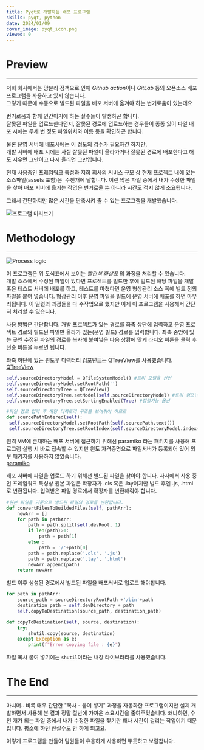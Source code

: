 ```yaml
---
title: Pyqt로 개발하는 배포 프로그램
skills: pyqt, python
date: 2024/01/09
cover_image: pyqt_icon.png
viewed: 0
---
```


# **Preview**

---

저희 회사에서는 망분리 정책으로 인해 *Github action*이나 _GitLab_ 등의 오픈소스 배포 프로그램을 사용하고 있지 않습니다.  
그렇기 때문에 수동으로 빌드된 파일을 배포 서버에 옮겨야 하는 번거로움이 있는데요

번거로움과 함께 인간이기에 하는 실수들이 발생하곤 합니다.  
잘못된 파일을 업로드한다던지, 잘못된 경로에 업로드하는 경우들이 종종 있어 파일 배포 시에는 두세 번 정도 파일위치와 이름 등을 확인하곤 합니다.

물론 운영 서버에 배포시에는 이 정도의 검수가 필요하긴 하지만,  
개발 서버에 배포 시에는 사실 잘못된 파일이 올라가거나 잘못된 경로에 배포한다고 해도 지우면 그만이고 다시 올리면 그만입니다.

현재 사용중인 프레임워크 특성과 저희 회사의 서비스 규모 상 현재 프로젝트 내에 있는 소스파일(assets 포함)은  수천개에 달합니다. 이런 많은 파일 중에서 내가 수정한 파일을 찾아 배포 서버에 옮기는 작업은 번거로울 뿐 아니라 시간도 적지 않게 소요됩니다.

그래서 간단하지만 많은 시간을 단축시켜 줄 수 있는 프로그램을 개발했습니다.

![프로그램 미리보기](/images/1_md.png)

# **Methodology**

---

![Process logic](/images/1_md_1.png)

이 프로그램은 위 도식표에서 보이는 _빨간색 화살표_ 의 과정을 처리할 수 있습니다.  
개발 소스에서 수정된 파일이 있다면 프로젝트를 빌드한 후에 빌드된 해당 파일을 개발 혹은 테스트 서버에 배포를 하고, 테스트를 마쳤다면 운영 형상관리 소스 쪽에 빌드 전의 파일을 붙여 넣습니다. 형상관리 이후 운영 파일을 빌드에 운영 서버에 배포를 하면 마무리됩니다. 이 일련의 과정들을 다 수작업으로 했지만 이제 이 프로그램을 사용해서 간단히 처리할 수 있습니다.

사용 방법은 간단합니다. 개발 프로젝트가 있는 경로를 좌측 상단에 입력하고 운영 프로젝트 경로와 빌드된 파일만 올라가 있는(운영 빌드) 경로를 입력합니다. 좌측 중앙에 있는 곳엔 수정된 파일의 경로를 복사해 붙여넣은 다음 상황에 맞게 라디오 버튼을 클릭 후 전송 버튼을 누르면 됩니다.

좌측 하단에 있는 윈도우 디렉터리 컴포넌트는 QTreeView를 사용했습니다.  
[QTreeView](https://doc.qt.io/qt-6/qtreeview.html)

```python
self.sourceDirectoryModel = QFileSystemModel() #트리 모델을 선언
self.sourceDirectoryModel.setRootPath('')
self.sourceDirectoryTree = QTreeView()
self.sourceDirectoryTree.setModel(self.sourceDirectoryModel) #트리 컴포넌트에 모델을 할당
self.sourceDirectoryTree.setSortingEnabled(True) #정렬가능 옵션

#파일 경로 입력 후 해당 디렉토리 구조를 보여줘야 하므로
def sourcePathEntered(self):
 self.sourceDirectoryModel.setRootPath(self.sourcePath.text())
 self.sourceDirectoryTree.setRootIndex(self.sourceDirectoryModel.index(self.sourcePath.text()))
```

원격 VM에 존재하는 배포 서버에 접근하기 위해선 paramiko 라는 패키지를 사용해 프로그램 실행 시 바로 접속할 수 있지만 윈도 자격증명으로 파일서버가 등록되어 있어 외부 패키지를 사용하지 않았습니다.  
 [paramiko](https://www.paramiko.org/installing.html)

배포 서버에 파일을 업로드 하기 위해선 빌드된 파일을 찾아야 합니다. 자사에서 사용 중인 프레임워크 특성상 원본 파일은 확장자가 .cls 혹은 .lay이지만 빌드 후엔 .js, .html로 변환됩니다. 입력받은 파일 경로에서 확장자를 변환해줘야 합니다.

```python
#원본 파일을 기준으로 빌드된 파일의 경로를 반환합니다.
def convertFilesToBuildedFiles(self, pathArr):
    newArr = []
    for path in pathArr:
        path = path.split(self.devRoot, 1)
        if len(path)>1:
            path = path[1]
        else :
            path = '/'+path[0]
        path = path.replace('.cls', '.js')
        path = path.replace('.lay', '.html')
        newArr.append(path)
    return newArr
```

빌드 이후 생성된 경로에서 빌드된 파일을 배포서버로 업로드 해야합니다.

```python
for path in pathArr:
    source_path = sourceDirectoryRootPath +'/bin'+path
    destination_path = self.devDirectory + path
    self.copyToDestination(source_path, destination_path)

def copyToDestination(self, source, destination):
    try:
        shutil.copy(source, destination)
    except Exception as e:
        print(f"Error copying file : {e}")
```

파일 복사 붙여 넣기에는 `shutil`이라는 내장 라이브러리를 사용했습니다.

# **The End**

---

마치며.. 비록 매우 간단한 "복사 - 붙여 넣기" 과정을 자동화한 프로그램이지만 실제 개발하면서 사용해 본 결과 정말 절반에 가까운 소요시간을 줄여주었습니다. 왜냐하면, 수천 개가 되는 파일 중에서 내가 수정한 파일을 찾기란 꽤나 시간이 걸리는 작업이기 때문입니다. 평소에 하던 잔실수도 안 하게 되고요.

이렇게 프로그램을 만들어 팀원들이 유용하게 사용하면 뿌듯하고 보람찹니다.
